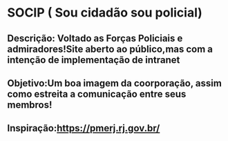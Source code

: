 # SOCIP ( Sou cidadão sou policial)
## Descrição: Voltado as Forças Policiais e admiradores!Site aberto ao público,mas com a intenção de implementação de intranet
## Objetivo:Um boa imagem da coorporação, assim como estreita a comunicação entre seus membros!
## Inspiração:https://pmerj.rj.gov.br/
